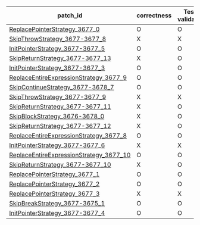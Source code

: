  | patch_id |correctness |Test-validation |NPEX-validation |
 |--- | --- | --- | --- | 
 | [ReplacePointerStrategy_3677_0](./patches/ReplacePointerStrategy_3677_0/patch.java#3703) | O | O | X | 
 | [SkipThrowStrategy_3677-3677_8](./patches/SkipThrowStrategy_3677-3677_8/patch.java#3703) | X | X | X | 
 | [InitPointerStrategy_3677-3677_5](./patches/InitPointerStrategy_3677-3677_5/patch.java#3703) | O | O | X | 
 | [SkipReturnStrategy_3677-3677_13](./patches/SkipReturnStrategy_3677-3677_13/patch.java#3703) | X | O | X | 
 | [InitPointerStrategy_3677-3677_3](./patches/InitPointerStrategy_3677-3677_3/patch.java#3703) | O | O | X | 
 | [ReplaceEntireExpressionStrategy_3677_9](./patches/ReplaceEntireExpressionStrategy_3677_9/patch.java#3703) | O | O | O | 
 | [SkipContinueStrategy_3677-3678_7](./patches/SkipContinueStrategy_3677-3678_7/patch.java#3703) | O | O | X | 
 | [SkipThrowStrategy_3677-3677_9](./patches/SkipThrowStrategy_3677-3677_9/patch.java#3703) | X | X | X | 
 | [SkipReturnStrategy_3677-3677_11](./patches/SkipReturnStrategy_3677-3677_11/patch.java#3703) | X | O | X | 
 | [SkipBlockStrategy_3676-3678_0](./patches/SkipBlockStrategy_3676-3678_0/patch.java#3702) | X | O | X | 
 | [SkipReturnStrategy_3677-3677_12](./patches/SkipReturnStrategy_3677-3677_12/patch.java#3703) | X | O | X | 
 | [ReplaceEntireExpressionStrategy_3677_8](./patches/ReplaceEntireExpressionStrategy_3677_8/patch.java#3703) | O | O | O | 
 | [InitPointerStrategy_3677-3677_6](./patches/InitPointerStrategy_3677-3677_6/patch.java#3703) | X | X | X | 
 | [ReplaceEntireExpressionStrategy_3677_10](./patches/ReplaceEntireExpressionStrategy_3677_10/patch.java#3703) | O | O | O | 
 | [SkipReturnStrategy_3677-3677_10](./patches/SkipReturnStrategy_3677-3677_10/patch.java#3703) | X | O | X | 
 | [ReplacePointerStrategy_3677_1](./patches/ReplacePointerStrategy_3677_1/patch.java#3703) | O | O | X | 
 | [ReplacePointerStrategy_3677_2](./patches/ReplacePointerStrategy_3677_2/patch.java#3703) | O | O | X | 
 | [ReplacePointerStrategy_3677_3](./patches/ReplacePointerStrategy_3677_3/patch.java#3703) | X | X | X | 
 | [SkipBreakStrategy_3677-3675_1](./patches/SkipBreakStrategy_3677-3675_1/patch.java#3703) | O | O | X | 
 | [InitPointerStrategy_3677-3677_4](./patches/InitPointerStrategy_3677-3677_4/patch.java#3703) | O | O | X | 
